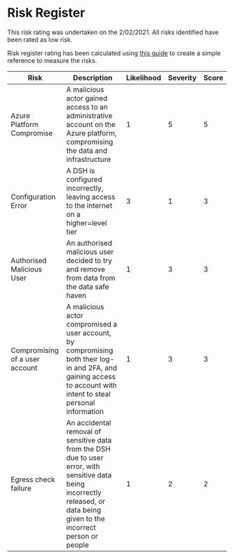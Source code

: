 # Risk Register

This risk rating was undertaken on the 2/02/2021. All risks identified have been
rated as low risk.

Risk register rating has been calculated using [this
guide](http://intaver.com/risk-scores/) to create a simple reference to measure
the risks.

Risk                           | Description                                                                                                                                                                   | Likelihood  | Severity  | Score  |
----                           | ------------                                                                                                                                                                  | ----------- | --------- | ------ |
Azure Platform Compromise      | A malicious actor gained access to an administrative account on the  Azure platform, compromising the data and infrastructure                                                 | 1           | 5         | 5      |
Configuration Error            | A DSH is configured incorrectly, leaving access to the internet on a higher=level tier                                                                                        | 3           | 1         | 3      |
Authorised Malicious User      | An authorised malicious user decided to try and remove from data from the data safe haven                                                                                     | 1           | 3         | 3      |
Compromising of a user account | A malicious actor compromised a user account, by compromising both their log-in and 2FA, and gaining access to account with intent to steal personal information              | 1           | 3         | 3      |
Egress check failure           | An accidental removal of sensitive data from the DSH due to user error, with sensitive data being incorrectly released, or data being given to the incorrect person or people | 1           | 2         | 2      |
